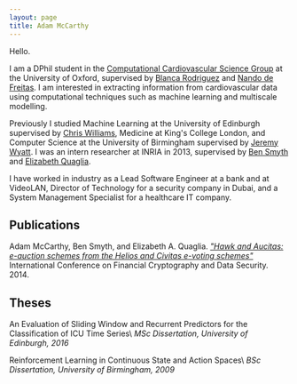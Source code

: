 ```yaml
---
layout: page
title: Adam McCarthy
---
```


Hello.

I am a DPhil student in the [Computational Cardiovascular Science Group](http://www.cs.ox.ac.uk/ccs/home/) at the University of Oxford, supervised by [Blanca Rodriguez](http://www.cs.ox.ac.uk/people/blanca.rodriguez/) and [Nando de Freitas](http://www.cs.ox.ac.uk/people/nando.defreitas/). I am interested in extracting information from cardiovascular data using computational techniques such as machine learning and multiscale modelling.

Previously I studied Machine Learning at the University of Edinburgh supervised by [Chris Williams](http://homepages.inf.ed.ac.uk/ckiw/), Medicine at King's College London, and Computer Science at the University of Birmingham supervised by [Jeremy Wyatt](http://www.cs.bham.ac.uk/~jlw/). I was an intern researcher at INRIA in 2013, supervised by [Ben Smyth](https://www.bensmyth.com/) and [Elizabeth Quaglia](https://lizquaglia.wordpress.com/).

I have worked in industry as a Lead Software Engineer at a bank and at VideoLAN, Director of Technology for a security company in Dubai, and a System Management Specialist for a healthcare IT company.

<div class="divider"></div>

## Publications

Adam McCarthy, Ben Smyth, and Elizabeth A. Quaglia. [*"Hawk and Aucitas: e-auction schemes from the Helios and Civitas e-voting schemes"*](/files/Smyth14-Hawk-and-Aucitas-auction-schemes.pdf) International Conference on Financial Cryptography and Data Security. 2014.

<div class="divider"></div>

## Theses

An Evaluation of Sliding Window and Recurrent Predictors for the Classification of ICU Time Series\\
*MSc Dissertation, University of Edinburgh, 2016*

Reinforcement Learning in Continuous State and Action Spaces\\
*BSc Dissertation, University of Birmingham, 2009*


